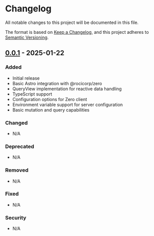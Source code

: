 # Changelog

All notable changes to this project will be documented in this file.

The format is based on [Keep a Changelog](https://keepachangelog.com/en/1.0.0/),
and this project adheres to [Semantic Versioning](https://semver.org/spec/v2.0.0.html).

## [0.0.1] - 2025-01-22

### Added
- Initial release
- Basic Astro integration with @rocicorp/zero
- QueryView implementation for reactive data handling
- TypeScript support
- Configuration options for Zero client
- Environment variable support for server configuration
- Basic mutation and query capabilities

### Changed
- N/A

### Deprecated
- N/A

### Removed
- N/A

### Fixed
- N/A

### Security
- N/A

[0.0.1]: https://github.com/ferg-cod3s/zero-astro/releases/tag/v0.0.1